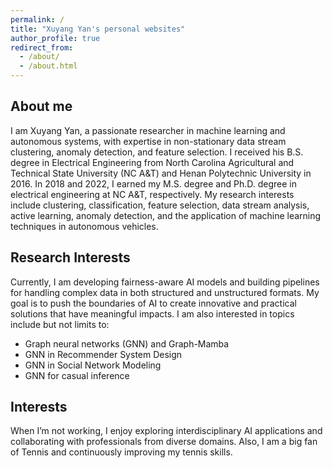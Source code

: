 ```yaml
---
permalink: /
title: "Xuyang Yan's personal websites"
author_profile: true
redirect_from: 
  - /about/
  - /about.html
---
```

About me
---
I am Xuyang Yan, a passionate researcher in machine learning and autonomous systems, with expertise in 
non-stationary data stream clustering, anomaly detection, and feature selection. I received his B.S. degree 
in Electrical Engineering from North Carolina Agricultural and Technical State University (NC A&T) and 
Henan Polytechnic University in 2016. In 2018 and 2022, I earned my M.S. degree and Ph.D. degree in 
electrical engineering at NC A&T, respectively. My research interests include clustering, classification, 
feature selection, data stream analysis, active learning, anomaly detection, and the application of 
machine learning techniques in autonomous vehicles. 

Research Interests
---

Currently, I am developing fairness-aware AI models and building pipelines for handling complex data 
in both structured and unstructured formats. My goal is to push the boundaries of AI to create innovative 
and practical solutions that have meaningful impacts. I am also interested in topics include but not limits to:  
- Graph neural networks (GNN) and Graph-Mamba
- GNN in Recommender System Design
- GNN in Social Network Modeling
- GNN for casual inference

Interests
---
When I’m not working, I enjoy exploring interdisciplinary AI applications and collaborating 
with professionals from diverse domains. Also, I am a big fan of Tennis and continuously improving my tennis skills.

